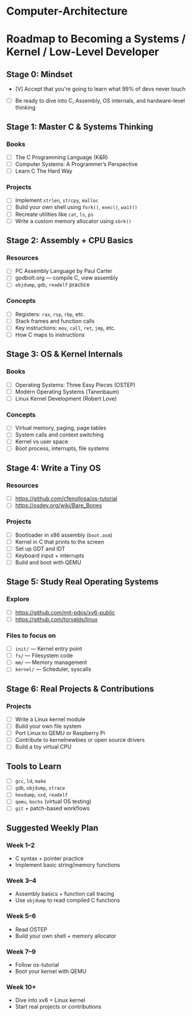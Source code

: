 # Computer-Architecture

# Roadmap to Becoming a Systems / Kernel / Low-Level Developer

## Stage 0: Mindset
- [V] Accept that you're going to learn what 99% of devs never touch
- [ ] Be ready to dive into C, Assembly, OS internals, and hardware-level thinking

## Stage 1: Master C & Systems Thinking
### Books
- [ ] The C Programming Language (K&R)
- [ ] Computer Systems: A Programmer’s Perspective
- [ ] Learn C The Hard Way

### Projects
- [ ] Implement `strlen`, `strcpy`, `malloc`
- [ ] Build your own shell using `fork()`, `exec()`, `wait()`
- [ ] Recreate utilities like `cat`, `ls`, `ps`
- [ ] Write a custom memory allocator using `sbrk()`

## Stage 2: Assembly + CPU Basics
### Resources
- [ ] PC Assembly Language by Paul Carter
- [ ] godbolt.org — compile C, view assembly
- [ ] `objdump`, `gdb`, `readelf` practice

### Concepts
- [ ] Registers: `rax`, `rsp`, `rbp`, etc.
- [ ] Stack frames and function calls
- [ ] Key instructions: `mov`, `call`, `ret`, `jmp`, etc.
- [ ] How C maps to instructions

## Stage 3: OS & Kernel Internals
### Books
- [ ] Operating Systems: Three Easy Pieces (OSTEP)
- [ ] Modern Operating Systems (Tanenbaum)
- [ ] Linux Kernel Development (Robert Love)

### Concepts
- [ ] Virtual memory, paging, page tables
- [ ] System calls and context switching
- [ ] Kernel vs user space
- [ ] Boot process, interrupts, file systems

## Stage 4: Write a Tiny OS
### Resources
- [ ] https://github.com/cfenollosa/os-tutorial
- [ ] https://osdev.org/wiki/Bare_Bones

### Projects
- [ ] Bootloader in x86 assembly (`boot.asm`)
- [ ] Kernel in C that prints to the screen
- [ ] Set up GDT and IDT
- [ ] Keyboard input + interrupts
- [ ] Build and boot with QEMU

## Stage 5: Study Real Operating Systems
### Explore
- [ ] https://github.com/mit-pdos/xv6-public
- [ ] https://github.com/torvalds/linux

### Files to focus on
- [ ] `init/` — Kernel entry point
- [ ] `fs/` — Filesystem code
- [ ] `mm/` — Memory management
- [ ] `kernel/` — Scheduler, syscalls

## Stage 6: Real Projects & Contributions
### Projects
- [ ] Write a Linux kernel module
- [ ] Build your own file system
- [ ] Port Linux to QEMU or Raspberry Pi
- [ ] Contribute to kernelnewbies or open source drivers
- [ ] Build a toy virtual CPU

## Tools to Learn
- [ ] `gcc`, `ld`, `make`
- [ ] `gdb`, `objdump`, `strace`
- [ ] `hexdump`, `xxd`, `readelf`
- [ ] `qemu`, `bochs` (virtual OS testing)
- [ ] `git` + patch-based workflows

## Suggested Weekly Plan
### Week 1–2
- C syntax + pointer practice
- Implement basic string/memory functions

### Week 3–4
- Assembly basics + function call tracing
- Use `objdump` to read compiled C functions

### Week 5–6
- Read OSTEP
- Build your own shell + memory allocator

### Week 7–9
- Follow os-tutorial
- Boot your kernel with QEMU

### Week 10+
- Dive into xv6 + Linux kernel
- Start real projects or contributions
